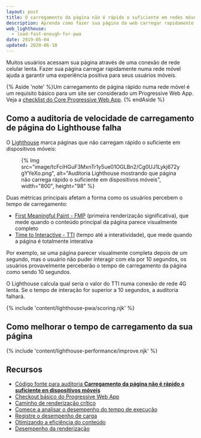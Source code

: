 ```yaml
---
layout: post
title: O carregamento da página não é rápido o suficiente em redes móveis
description: Aprenda como fazer sua página da web carregar rapidamente em redes móveis.
web_lighthouse:
  - load-fast-enough-for-pwa
date: 2019-05-04
updated: 2020-06-10
---
```


Muitos usuários acessam sua página através de uma conexão de rede celular lenta. Fazer sua página carregar rapidamente numa rede móvel ajuda a garantir uma experiência positiva para seus usuários móveis.

{% Aside 'note' %}Um carregamento de página rápido numa rede móvel é um requisito básico para um site ser considerado um Progressive Web App. Veja a [checklist do Core Progressive Web App](/pwa-checklist/#core). {% endAside %}

## Como a auditoria de velocidade de carregamento de página do Lighthouse falha

O [Lighthouse](https://developer.chrome.com/docs/lighthouse/overview/) marca páginas que não carregam rápido o suficiente em dispositivos móveis:

<figure> {% Img src="image/tcFciHGuF3MxnTr1y5ue01OGLBn2/Cg0UJ1Lykj672ygYYeXo.png", alt="Auditoria Lighthouse mostrando que página não carrega rápido o suficiente em dispositivos móveis", width="800", height="98" %}</figure>

Duas métricas principais afetam a forma como os usuários percebem o tempo de carregamento:

- [First Meaningful Paint - FMP](https://developer.chrome.com/docs/lighthouse/performance/first-meaningful-paint/) (primeira renderização significativa), que mede quando o conteúdo principal da página parece visualmente completo
- [Time to Interactive - TTI](/tti/) (tempo até a interatividade), que mede quando a página é totalmente interativa

Por exemplo, se uma página parecer visualmente completa depois de um segundo, mas o usuário não puder interagir com ela por 10 segundos, os usuários provavelmente perceberão o tempo de carregamento da página como sendo 10 segundos.

O Lighthouse calcula qual seria o valor do TTI numa conexão de rede 4G lenta. Se o tempo de interação for superior a 10 segundos, a auditoria falhará.

{% include 'content/lighthouse-pwa/scoring.njk' %}

## Como melhorar o tempo de carregamento da sua página

{% include 'content/lighthouse-performance/improve.njk' %}

## Recursos

- [Código fonte para auditoria **Carregamento da página não é rápido o suficiente en dispositivos móveis**](https://github.com/GoogleChrome/lighthouse/blob/master/core/audits/load-fast-enough-for-pwa.js)
- [Checkout básico do Progressive Web App](https://developers.google.com/web/progressive-web-apps/checklist#baseline)
- [Caminho de renderização crítico](/critical-rendering-path/)
- [Comece a analisar o desempenho do tempo de execução](https://developer.chrome.com/docs/devtools/evaluate-performance/)
- [Registre o desempenho de carga](https://developer.chrome.com/docs/devtools/evaluate-performance/reference/#record-load)
- [Otimizando a eficiência do conteúdo](/performance-optimizing-content-efficiency/)
- [Desempenho da renderização](/rendering-performance/)
